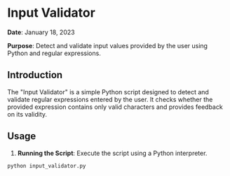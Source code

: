 # Input Validator

**Date**: January 18, 2023

**Purpose**: Detect and validate input values provided by the user using Python and regular expressions.

## Introduction

The "Input Validator" is a simple Python script designed to detect and validate regular expressions entered by the user. It checks whether the provided expression contains only valid characters and provides feedback on its validity.

## Usage

1. **Running the Script**: Execute the script using a Python interpreter.

```bash
python input_validator.py
